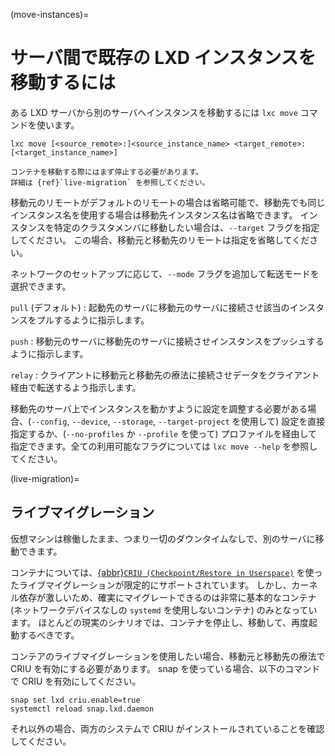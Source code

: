 (move-instances)=
# サーバ間で既存の LXD インスタンスを移動するには

ある LXD サーバから別のサーバへインスタンスを移動するには `lxc move` コマンドを使います。

    lxc move [<source_remote>:]<source_instance_name> <target_remote>:[<target_instance_name>]

```{note}
コンテナを移動する際にはまず停止する必要があります。
詳細は {ref}`live-migration` を参照してください。
```

移動元のリモートがデフォルトのリモートの場合は省略可能で、移動先でも同じインスタンス名を使用する場合は移動先インスタンス名は省略できます。
インスタンスを特定のクラスタメンバに移動したい場合は、`--target` フラグを指定してください。
この場合、移動元と移動先のリモートは指定を省略してください。

ネットワークのセットアップに応じて、`--mode` フラグを追加して転送モードを選択できます。

`pull` (デフォルト)
: 起動先のサーバに移動元のサーバに接続させ該当のインスタンスをプルするように指示します。

`push`
: 移動元のサーバに移動先のサーバに接続させインスタンスをプッシュするように指示します。

`relay`
: クライアントに移動元と移動先の療法に接続させデータをクライアント経由で転送するよう指示します。

移動先のサーバ上でインスタンスを動かすように設定を調整する必要がある場合、(`--config`, `--device`, `--storage`, `--target-project` を使用して) 設定を直接指定するか、(`--no-profiles` か `--profile` を使って) プロファイルを経由して指定できます。全ての利用可能なフラグについては `lxc move --help` を参照してください。

(live-migration)=
## ライブマイグレーション

仮想マシンは稼働したまま、つまり一切のダウンタイムなしで、別のサーバに移動できます。

コンテナについては、[{abbr}`CRIU (Checkpoint/Restore in Userspace)`](https://criu.org/) を使ったライブマイグレーションが限定的にサポートされています。
しかし、カーネル依存が激しいため、確実にマイグレートできるのは非常に基本的なコンテナ (ネットワークデバイスなしの `systemd` を使用しないコンテナ) のみとなっています。
ほとんどの現実のシナリオでは、コンテナを停止し、移動して、再度起動するべきです。

コンテアのライブマイグレーションを使用したい場合、移動元と移動先の療法で CRIU を有効にする必要があります。
snap を使っている場合、以下のコマンドで CRIU を有効にしてください。

    snap set lxd criu.enable=true
    systemctl reload snap.lxd.daemon

それ以外の場合、両方のシステムで CRIU がインストールされていることを確認してください。
